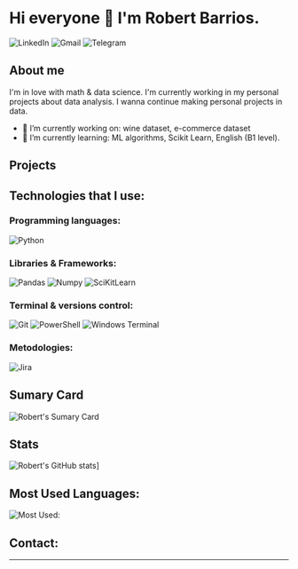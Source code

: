 # Hi everyone 👋 I'm Robert Barrios. 

![LinkedIn](https://img.shields.io/badge/LinkedIn-0077B5?style=for-the-badge&logo=linkedin&logoColor=white)
![Gmail](https://img.shields.io/badge/Gmail-D14836?style=for-the-badge&logo=gmail&logoColor=white?mailto:ryba.9125@gmail.com)
![Telegram](https://img.shields.io/badge/Telegram-2CA5E0?style=for-the-badge&logo=telegram&logoColor=white)

## About me
I'm in love with math & data science. I'm currently working in my personal projects about data analysis.
I wanna continue making personal projects in data.



- 🔭 I’m currently working on: wine dataset, e-commerce dataset
- 🌱 I’m currently learning: ML algorithms, Scikit Learn, English (B1 level).


## Projects


## Technologies that I use:

### Programming languages:

![Python](https://img.shields.io/badge/Python-FFD43B?style=for-the-badge&logo=python&logoColor=blue)

### Libraries & Frameworks:

![Pandas](https://img.shields.io/badge/Pandas-2C2D72?style=for-the-badge&logo=pandas&logoColor=white)
![Numpy](https://img.shields.io/badge/Numpy-777BB4?style=for-the-badge&logo=numpy&logoColor=white)
![SciKitLearn](https://img.shields.io/badge/scikit_learn-F7931E?style=for-the-badge&logo=scikit-learn&logoColor=white)

### Terminal & versions control:

![Git](https://img.shields.io/badge/GIT-E44C30?style=for-the-badge&logo=git&logoColor=white)
![PowerShell](https://img.shields.io/badge/powershell-5391FE?style=for-the-badge&logo=powershell&logoColor=white)
![Windows Terminal](https://img.shields.io/badge/windows%20terminal-4D4D4D?style=for-the-badge&logo=windows%20terminal&logoColor=white)

### Metodologies:
![Jira](https://img.shields.io/badge/Jira-0052CC?style=for-the-badge&logo=Jira&logoColor=white)

## Sumary Card

![Robert's Sumary Card](https://github-profile-summary-cards.vercel.app/api/cards/profile-details?username={robertbarac}&theme=vue)

## Stats

![Robert's GitHub stats](https://github-readme-stats.vercel.app/api?username=robertbarac&show_icons=true&theme=radical)]

## Most Used Languages:
![Most Used:](https://github-readme-stats.vercel.app/api/top-langs/?username={robertbarac})

## Contact:

---
<!--
- 👯 I’m looking to collaborate on ...
- 🤔 I’m looking for help with ...
- 💬 Ask me about ...

- 📫 How to reach me: ...
- 😄 Pronouns: ...
- ⚡ Fun fact: ...
(https://github.com/robertbarac/github-readme-stats)
-->
